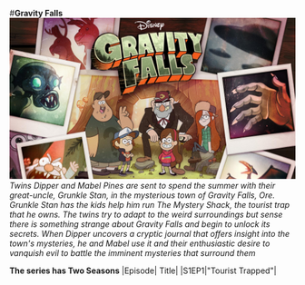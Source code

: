 
#**Gravity Falls**
![gravityfalls](gravityfalls.jpg)
*Twins Dipper and Mabel Pines are sent to spend the summer with their great-uncle, Grunkle Stan, in the mysterious town of Gravity Falls, Ore. Grunkle Stan has the kids help him run The Mystery Shack, the tourist trap that he owns. The twins try to adapt to the weird surroundings but sense there is something strange about Gravity Falls and begin to unlock its secrets. When Dipper uncovers a cryptic journal that offers insight into the town's mysteries, he and Mabel use it and their enthusiastic desire to vanquish evil to battle the imminent mysteries that surround them*

**The series has Two Seasons**
|Episode| Title|
|S1EP1|"Tourist Trapped"|
